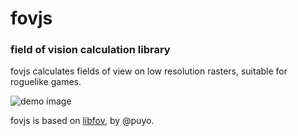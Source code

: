 # fovjs
### field of vision calculation library

fovjs calculates fields of view on low resolution rasters, suitable for roguelike games.

![demo image](http://libris.nornagon.net/jca/libfov-1.0.3-demo.png)

fovjs is based on [libfov](http://code.google.com/p/libfov), by @puyo.
